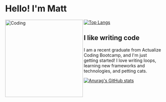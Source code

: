 # Hello! I'm Matt
<img align="left" alt="Coding" width="250" src="https://camo.githubusercontent.com/d52b0009e98c6db7b8ea0c27768dfe5384327f3ca0f4cd3630d3460b31e50b05/68747470733a2f2f737465616d75736572696d616765732d612e616b616d616968642e6e65742f7567632f3931313239333437333538303332383836332f444342313246373634323345353232363036344142433330324233323643324635323741343244462f">

[![Top Langs](https://github-readme-stats.vercel.app/api/top-langs/?username=mattjkatz&layout=compact&langs_count=8&theme=tokyonight)](https://github.com/anuraghazra/github-readme-stats)

## I like writing code

I am a recent graduate from Actualize Coding Bootcamp, and I'm just getting started! I love writing loops, learning new frameworks and technologies, and petting cats.

[![Anurag's GitHub stats](https://github-readme-stats.vercel.app/api?username=mattjkatz&show_icons=true&theme=tokyonight)](https://github.com/anuraghazra/github-readme-stats)
